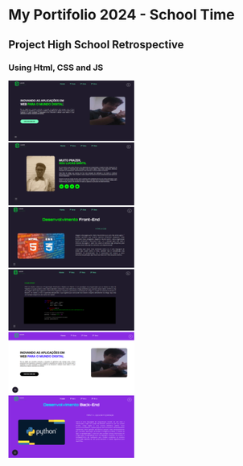 # My Portifolio 2024 - School Time
## Project High School Retrospective
### Using Html, CSS and JS


<img src="Home.png" width="250" style="margin-right: 10px;">
<img src="Home-2.png" width="250" style="margin-right: 10px;">
<img src="Pag-1.png" width="250" style="margin-right: 10px;">
<img src="Pag-1-(2).png" width="250" style="margin-right: 10px;">
<img src="White-Home.png" width="250" style="margin-right: 10px;">
<img src="White-Pag1.png" width="250">
